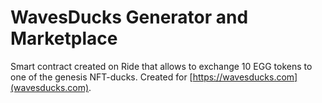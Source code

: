 # WavesDucks Generator and Marketplace

Smart contract created on Ride that allows to exchange 10 EGG tokens to one of the genesis NFT-ducks. Created for [https://wavesducks.com](wavesducks.com).
